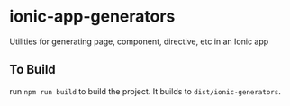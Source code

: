 # ionic-app-generators
Utilities for generating page, component, directive, etc in an Ionic app


## To Build
run `npm run build` to build the project. It builds to `dist/ionic-generators`.